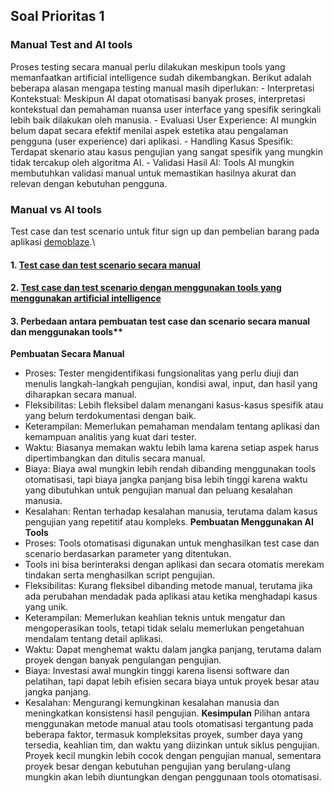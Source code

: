## Soal Prioritas 1

### Manual Test and AI tools
Proses testing secara manual perlu dilakukan meskipun tools yang memanfaatkan artificial intelligence sudah dikembangkan. Berikut adalah beberapa alasan mengapa testing manual masih diperlukan:
    - Interpretasi Kontekstual: Meskipun AI dapat otomatisasi banyak proses, interpretasi kontekstual dan pemahaman nuansa user interface yang spesifik seringkali lebih baik dilakukan oleh manusia.
    - Evaluasi User Experience: AI mungkin belum dapat secara efektif menilai aspek estetika atau pengalaman pengguna (user experience) dari aplikasi.
    - Handling Kasus Spesifik: Terdapat skenario atau kasus pengujian yang sangat spesifik yang mungkin tidak tercakup oleh algoritma AI.
    - Validasi Hasil AI: Tools AI mungkin membutuhkan validasi manual untuk memastikan hasilnya akurat dan relevan dengan kebutuhan pengguna. 

### Manual vs AI tools
Test case dan test scenario untuk fitur sign up dan pembelian barang pada aplikasi [demoblaze](https://www.demoblaze.com/index.html).\
#### 1. [Test case dan test scenario secara manual](https://docs.google.com/spreadsheets/d/1cjYRmX2O4uk0ul1qcqwSQQgSw2mDgRRMH49Fzf_GXNU/edit?usp=sharing)
#### 2. [Test case dan test scenario dengan menggunakan tools yang menggunakan artificial intelligence](https://docs.google.com/spreadsheets/d/1qGUJ4MmcnxhaWK43HPtm1WIW7VMVty4iAisFwZwMaxA/edit?usp=sharing)
#### 3. Perbedaan antara pembuatan test case dan scenario secara manual dan menggunakan tools**
**Pembuatan Secara Manual**
- Proses: Tester mengidentifikasi fungsionalitas yang perlu diuji dan menulis langkah-langkah pengujian, kondisi awal, input, dan hasil yang diharapkan secara manual.
- Fleksibilitas: Lebih fleksibel dalam menangani kasus-kasus spesifik atau yang belum terdokumentasi dengan baik.
- Keterampilan: Memerlukan pemahaman mendalam tentang aplikasi dan kemampuan analitis yang kuat dari tester.
- Waktu: Biasanya memakan waktu lebih lama karena setiap aspek harus dipertimbangkan dan ditulis secara manual.
- Biaya: Biaya awal mungkin lebih rendah dibanding menggunakan tools otomatisasi, tapi biaya jangka panjang bisa lebih tinggi karena waktu yang dibutuhkan untuk pengujian manual dan peluang kesalahan manusia.
- Kesalahan: Rentan terhadap kesalahan manusia, terutama dalam kasus pengujian yang repetitif atau kompleks.
**Pembuatan Menggunakan AI Tools**
- Proses: Tools otomatisasi digunakan untuk menghasilkan test case dan scenario berdasarkan parameter yang ditentukan.
- Tools ini bisa berinteraksi dengan aplikasi dan secara otomatis merekam tindakan serta menghasilkan script pengujian.
- Fleksibilitas: Kurang fleksibel dibanding metode manual, terutama jika ada perubahan mendadak pada aplikasi atau ketika menghadapi kasus yang unik.
- Keterampilan: Memerlukan keahlian teknis untuk mengatur dan mengoperasikan tools, tetapi tidak selalu memerlukan pengetahuan mendalam tentang detail aplikasi.
- Waktu: Dapat menghemat waktu dalam jangka panjang, terutama dalam proyek dengan banyak pengulangan pengujian.
- Biaya: Investasi awal mungkin tinggi karena lisensi software dan pelatihan, tapi dapat lebih efisien secara biaya untuk proyek besar atau jangka panjang.
- Kesalahan: Mengurangi kemungkinan kesalahan manusia dan meningkatkan konsistensi hasil pengujian.
**Kesimpulan**
Pilihan antara menggunakan metode manual atau tools otomatisasi tergantung pada beberapa faktor, termasuk kompleksitas proyek, sumber daya yang tersedia, keahlian tim, dan waktu yang diizinkan untuk siklus pengujian. Proyek kecil mungkin lebih cocok dengan pengujian manual, sementara proyek besar dengan kebutuhan pengujian yang berulang-ulang mungkin akan lebih diuntungkan dengan penggunaan tools otomatisasi.